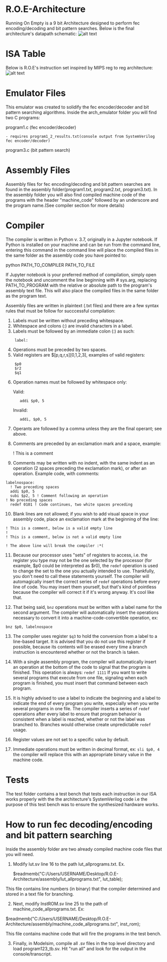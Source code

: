 # R.O.E-Architecture
Running On Empty is a 9 bit Architecture designed to perform fec encoding/decoding and bit pattern searches. Below is the final architecture's datapath schematic:
![alt text](https://raw.githubusercontent.com/tonikhd/R.O.E-Architecture/master/roearchv9.png)

# ISA Table
Below is R.O.E's instruction set inspired by MIPS reg to reg architecture:
![alt text](https://raw.githubusercontent.com/tonikhd/R.O.E-Architecture/master/isatable.PNG)

# Emulator Files
This emulator was created to solidify the fec encoder/decoder and bit pattern searching algorithms. Inside the arch_emulator folder you will find two C programs:
  
  program1.c (fec encoder/decoder)
  
    - requires program1_2_results.txt(console output from SystemVerilog fec encoder/decoder)  
  
  program3.c (bit pattern search)
    
# Assembly Files
Assembly files for fec encoding/decoding and bit pattern searches are found in the assembly folder(program1.txt, program2.txt, program3.txt). In the assembly folder you will also find compiled machine code of the programs with the header "machine_code" followed by an underscore and the program name.(See compiler section for more details)

# Compiler
The compiler is written in Python v. 3.7, originally in a Jupyter notebook. If Python is installed on your machine and can be run from the command line, entering this command in the command line will place the compiled files in the same folder as the assembly code you have pointed to:

python PATH_TO_COMPILER PATH_TO_FILE

If Jupyter notebook is your preferred method of compilation, simply open the notebook and uncomment the line beginning with # sys.arg, replacing PATH_TO_PROGRAM with the relative or absolute path to the program's assembly text file. This will also place the compiled files in the same folder as the program text.

Assembly files are written in plaintext (.txt files) and there are a few syntax rules that must be follow for succcessful compilation:

1. Labels must be written without preceding whitespace.
2. Whitespace and colons (:) are invalid characters in a label.
3. Labels must be followed by an immediate colon (:) as such:
```
    label:
```   
4. Operations must be preceded by two spaces.
5. Valid registers are $\[p,q,r,s]\[0,1,2,3], examples of valid registers:
```
    $p0
    $r2
    $q1
```   
6. Operation names must be followed by whitespace only:

    Valid:
    
          addi $p0, 5
          
    Invalid:
    
          addi, $p0, 5
          
7. Operants are followed by a comma unless they are the final operant; see above.
8. Comments are preceded by an exclamation mark and a space, example:

    ! This is a comment
    
9. Comments may be written with no indent, with the same indent as an operation (2 spaces preceding the exclamation mark),
   or after an operation. Example code, with comments:
``` 
labelnospace:
  ! Two preceding spaces
  addi $p0, 5
  subi $p2, 5 ! Comment following an operation
! No preceding spaces
  redef 0101 ! Code continues, two white spaces preceding
```

10. Blank lines are not allowed; if you wish to add visual space in your assembly code, place an exclamation mark at the 
    beginning of the line:
```    
! This is a comment, below is a valid empty line
!
! This is a comment, below is not a valid empty line

! The above line will break the compiler :*(
```

11. Because our processor uses "sets" of registers to access, i.e. the register you type may not be the one selected by
    the processor (for example, $p0 could be interpreted as $r0), the `redef` operation is used to change the set to the
    one you actually intended to use. Thankfully, you don't need to call these statements yourself. The compiler will
    automagically insert the correct series of `redef` operations before every line of code. You may insert them yourself,
    but that's kind of pointless because the compiler will correct it if it's wrong anyway. It's cool like that.

12. That being said, `bnz` operations must be written with a label name for the second argument. The compiler will
    automatically insert the operations necessary to convert it into a machine-code-convertible operation, ex:

```
bnz $p0, labelnospace
```
13. The compiler uses register `$q3` to hold the conversion from a label to a line-based target. It is advised that you
    do not use this register if possible, because its contents will be erased every time a branch instruction is encountered
    whether or not the branch is taken. 

14. With a single assembly program, the compiler will automatically insert an operation at the bottom of the code to signal
    that the program is finished. This operation is always:
    `redef 1111`
    If you want to write several programs that execute from one file, signaling when each program is finished, you must
    insert that command between each program.

15. It is highly advised to use a label to indicate the beginning and a label to indicate the end of every program you
    write, especially when you write several programs in one file. The compiler inserts a series of `redef` operations
    after every label to ensure that program behavior is consistent when a label is reached, whether or not the label was
    branched to. Branches would otherwise create unpredictable `redef` usage.
    
16. Register values are not set to a specific value by default.

17. Immediate operations must be written in decimal format, ex:
`sli $p0, 4`
    the compiler will replace this with an appropriate binary value in the machine code.

# Tests
The test folder contains a test bench that tests each instruction in our ISA works properly with the the architecture's SystemVerilog code i.e the purpose of this test bench was to ensure the synthesized hardware works.

# How to run fec decoding/encoding and bit pattern searching

Inside the assembly folder are two already compiled machine code files that you will need.

1. Modify lut.sv line 16 to the path lut_allprograms.txt. Ex.

     $readmemb("C:/Users/USERNAME/Desktop/R.O.E-Architecture/assembly/lut_allprograms.txt", lut_table);

This file contains line numbers (in binary) that the compiler determined and stored in a text file for branching.

2. Next, modify InstROM.sv line 25 to the path of machine_code_allprograms.txt. Ex:

  $readmemb("C:/Users/USERNAME/Desktop/R.O.E-Architecture/assembly/machine_code_allprograms.txt", inst_rom);

This file contains machine code that will fire the programs in the test bench.

3. Finally, in Modelsim, compile all .sv files in the top level directory and load program123_tb.sv. Hit "run all" and look for the output in the console/transcript.




